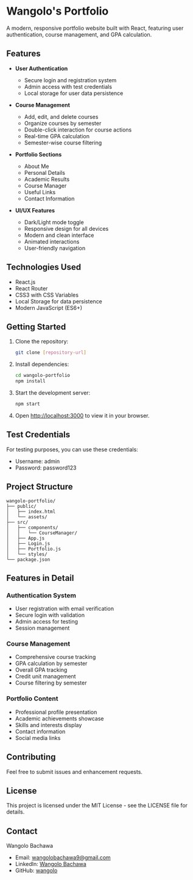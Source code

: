 # Wangolo's Portfolio

A modern, responsive portfolio website built with React, featuring user authentication, course management, and GPA calculation.

## Features

- **User Authentication**
  - Secure login and registration system
  - Admin access with test credentials
  - Local storage for user data persistence

- **Course Management**
  - Add, edit, and delete courses
  - Organize courses by semester
  - Double-click interaction for course actions
  - Real-time GPA calculation
  - Semester-wise course filtering

- **Portfolio Sections**
  - About Me
  - Personal Details
  - Academic Results
  - Course Manager
  - Useful Links
  - Contact Information

- **UI/UX Features**
  - Dark/Light mode toggle
  - Responsive design for all devices
  - Modern and clean interface
  - Animated interactions
  - User-friendly navigation

## Technologies Used

- React.js
- React Router
- CSS3 with CSS Variables
- Local Storage for data persistence
- Modern JavaScript (ES6+)

## Getting Started

1. Clone the repository:
   ```bash
   git clone [repository-url]
   ```

2. Install dependencies:
   ```bash
   cd wangolo-portfolio
   npm install
   ```

3. Start the development server:
   ```bash
   npm start
   ```

4. Open [http://localhost:3000](http://localhost:3000) to view it in your browser.

## Test Credentials

For testing purposes, you can use these credentials:
- Username: admin
- Password: password123

## Project Structure

```
wangolo-portfolio/
├── public/
│   ├── index.html
│   └── assets/
├── src/
│   ├── components/
│   │   └── CourseManager/
│   ├── App.js
│   ├── Login.js
│   ├── Portfolio.js
│   └── styles/
└── package.json
```

## Features in Detail

### Authentication System
- User registration with email verification
- Secure login with validation
- Admin access for testing
- Session management

### Course Management
- Comprehensive course tracking
- GPA calculation by semester
- Overall GPA tracking
- Credit unit management
- Course filtering by semester

### Portfolio Content
- Professional profile presentation
- Academic achievements showcase
- Skills and interests display
- Contact information
- Social media links

## Contributing

Feel free to submit issues and enhancement requests.

## License

This project is licensed under the MIT License - see the LICENSE file for details.

## Contact

Wangolo Bachawa
- Email: wangolobachawa9@gmail.com
- LinkedIn: [Wangolo Bachawa](https://www.linkedin.com/in/wangolo-bachawa-2b6315317)
- GitHub: [wangolo](https://github.com/wangolo)
